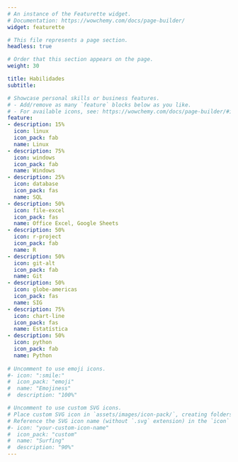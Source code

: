 ```yaml
---
# An instance of the Featurette widget.
# Documentation: https://wowchemy.com/docs/page-builder/
widget: featurette

# This file represents a page section.
headless: true

# Order that this section appears on the page.
weight: 30

title: Habilidades
subtitle:

# Showcase personal skills or business features.
# - Add/remove as many `feature` blocks below as you like.
# - For available icons, see: https://wowchemy.com/docs/page-builder/#icons
feature:
- description: 15%
  icon: linux
  icon_pack: fab
  name: Linux
- description: 75%
  icon: windows
  icon_pack: fab
  name: Windows
- description: 25%
  icon: database
  icon_pack: fas
  name: SQL
- description: 50%
  icon: file-excel
  icon_pack: fas
  name: Office Excel, Google Sheets
- description: 50%
  icon: r-project
  icon_pack: fab
  name: R
- description: 50%
  icon: git-alt
  icon_pack: fab
  name: Git
- description: 50%
  icon: globe-americas
  icon_pack: fas
  name: SIG
- description: 75%
  icon: chart-line
  icon_pack: fas
  name: Estatística
- description: 50%
  icon: python
  icon_pack: fab
  name: Python
 
# Uncomment to use emoji icons.
#- icon: ":smile:"
#  icon_pack: "emoji"
#  name: "Emojiness"
#  description: "100%"  

# Uncomment to use custom SVG icons.
# Place custom SVG icon in `assets/images/icon-pack/`, creating folders if necessary.
# Reference the SVG icon name (without `.svg` extension) in the `icon` field.
#- icon: "your-custom-icon-name"
#  icon_pack: "custom"
#  name: "Surfing"
#  description: "90%"
---
```

